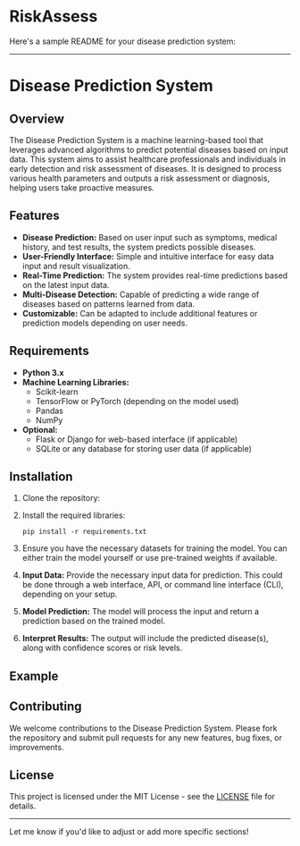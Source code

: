 # RiskAssess

Here's a sample README for your disease prediction system:

---

# Disease Prediction System

## Overview

The Disease Prediction System is a machine learning-based tool that leverages advanced algorithms to predict potential diseases based on input data. This system aims to assist healthcare professionals and individuals in early detection and risk assessment of diseases. It is designed to process various health parameters and outputs a risk assessment or diagnosis, helping users take proactive measures.

## Features

- **Disease Prediction:** Based on user input such as symptoms, medical history, and test results, the system predicts possible diseases.
- **User-Friendly Interface:** Simple and intuitive interface for easy data input and result visualization.
- **Real-Time Prediction:** The system provides real-time predictions based on the latest input data.
- **Multi-Disease Detection:** Capable of predicting a wide range of diseases based on patterns learned from data.
- **Customizable:** Can be adapted to include additional features or prediction models depending on user needs.

## Requirements

- **Python 3.x**
- **Machine Learning Libraries:**
  - Scikit-learn
  - TensorFlow or PyTorch (depending on the model used)
  - Pandas
  - NumPy
- **Optional:**
  - Flask or Django for web-based interface (if applicable)
  - SQLite or any database for storing user data (if applicable)

## Installation

1. Clone the repository:
  

2. Install the required libraries:
   ```
   pip install -r requirements.txt
   ```

3. Ensure you have the necessary datasets for training the model. You can either train the model yourself or use pre-trained weights if available.

1. **Input Data:** Provide the necessary input data for prediction. This could be done through a web interface, API, or command line interface (CLI), depending on your setup.
2. **Model Prediction:** The model will process the input and return a prediction based on the trained model.
3. **Interpret Results:** The output will include the predicted disease(s), along with confidence scores or risk levels.

## Example



## Contributing

We welcome contributions to the Disease Prediction System. Please fork the repository and submit pull requests for any new features, bug fixes, or improvements.

## License

This project is licensed under the MIT License - see the [LICENSE](LICENSE) file for details.

---

Let me know if you'd like to adjust or add more specific sections!
